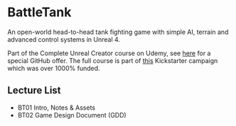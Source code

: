 # BattleTank
An open-world head-to-head tank fighting game with simple AI, terrain and advanced control systems in Unreal 4.

Part of the Complete Unreal Creator course on Udemy, see [here](https://www.udemy.com/unrealcourse?couponCode=GitHubDiscount) for a special GitHub offer. The full course is part of [this](https://www.kickstarter.com/projects/bentristem/learn-to-make-video-games-unreal-developer-course) Kickstarter campaign which was over 1000% funded.

## Lecture List
* BT01 Intro, Notes & Assets
* BT02 Game Design Document (GDD)
